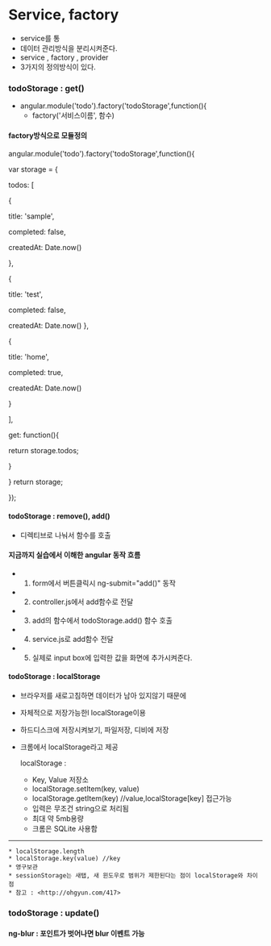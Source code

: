 # Service, factory

* service를 통
* 데이터 관리방식을 분리시켜준다.
* service , factory , provider
* 3가지의 정의방식이 있다.

### todoStorage : get()
* angular.module('todo').factory('todoStorage',function(){
	* factory('서비스이름', 함수)

#### factory방식으로 모듈정의
angular.module('todo').factory('todoStorage',function(){
  
var storage = {

   todos: [

   {
   
   title: 'sample',
   
   completed: false,
   
   createdAt: Date.now()
   
 },
   
{
   
   title: 'test',
   
   completed: false,
   
   createdAt: Date.now()
      },
   
  {
   
   title: 'home',
   
   completed: true,
   
   createdAt: Date.now()
   
 }
   
 ],
    
 get: function(){
   
return storage.todos;
   
 }
  
} 
 return storage;

});

#### todoStorage : remove(), add()
* 디렉티브로 나눠서 함수를 호출


#### 지금까지 실습에서 이해한 angular 동작 흐름
* 1. form에서 버튼클릭시 ng-submit="add()" 동작
* 2. controller.js에서 add함수로 전달
* 3. add의 함수에서 todoStorage.add() 함수 호출
* 4. service.js로 add함수 전달
* 5. 실제로 input box에 입력한 값을 화면에 추가시켜준다.


#### todoStorage : localStorage
* 브라우저를 새로고침하면 데이터가 남아 있지않기 때문에
* 자체적으로 저장가능한l localStorage이용
* 하드디스크에 저장시켜보기, 파일저장, 디비에 저장
* 크롬에서 localStorage라고 제공

	localStorage :
	* Key, Value 저장소
	* localStorage.setItem(key, value)
	* localStorage.getItem(key) //value,localStorage[key] 접근가능
	* 입력은 무조건 string으로 처리됨
	* 최대 약 5mb용량
	* 크롬은 SQLite 사용함
	

-----
	* localStorage.length
	* localStorage.key(value) //key
	* 영구보관
	* sessionStorage는 새탭, 새 윈도우로 범위가 제한된다는 점이 localStorage와 차이점
	* 참고 : <http://ohgyun.com/417>



### todoStorage : update()


#### ng-blur : 포인트가 벗어나면 blur 이벤트 가능